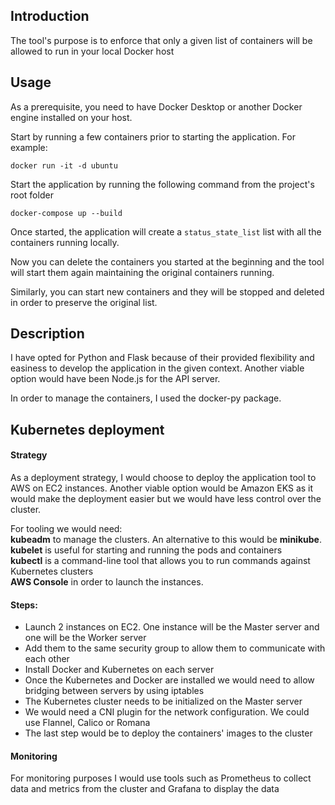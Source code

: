 
## Introduction

The tool's purpose is to enforce that only a given list of containers will be allowed to run in your local Docker host

## Usage

As a prerequisite, you need to have Docker Desktop or another Docker engine installed on your host.

Start by running a few containers prior to starting the application. 
For example:
```
docker run -it -d ubuntu
```

Start the application by running the following command from the project's root folder
```
docker-compose up --build
```


Once started, the application will create a `status_state_list` list with all the containers running locally.

Now you can delete the containers you started at the beginning and the tool will start them again maintaining the original containers running.

Similarly, you can start new containers and they will be stopped and deleted in order to preserve the original list.


## Description

I have opted for Python and Flask because of their provided flexibility and easiness to develop the application in the given context. 
Another viable option would have been Node.js for the API server.

In order to manage the containers, I used the docker-py package.



## Kubernetes deployment

#### Strategy
As a deployment strategy, I would choose to deploy the application tool to AWS on EC2 instances.
Another viable option would be Amazon EKS as it would make the deployment easier but we would have less control over the cluster.

For tooling we would need:  
**kubeadm** to manage the clusters. An alternative to this would be **minikube**.  
**kubelet** is useful for starting and running the pods and containers  
**kubectl** is a command-line tool that allows you to run commands against Kubernetes clusters  
**AWS Console** in order to launch the instances.



#### Steps:
- Launch 2 instances on EC2. One instance will be the Master server and one will be the Worker server
- Add them to the same security group to allow them to communicate with each other
- Install Docker and Kubernetes on each server
- Once the Kubernetes and Docker are installed we would need to allow bridging between servers by using iptables
- The Kubernetes cluster needs to be initialized on the Master server
- We would need a CNI plugin for the network configuration. We could use Flannel, Calico or Romana
- The last step would be to deploy the containers' images to the cluster

#### Monitoring
For monitoring purposes I would use tools such as Prometheus to collect data and metrics from the cluster and Grafana to display the data 




